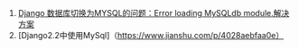 1. [Django 数据库切换为MYSQL的问题：Error loading MySQLdb module.解决方案](https://blog.csdn.net/sars231/article/details/78999084)
2. [Django2.2中使用MySql]（https://www.jianshu.com/p/4028aebfaa0e）
